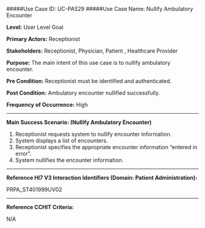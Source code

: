 #####Use Case ID: UC-PAS29
#####Use Case Name: Nullify Ambulatory Encounter

**Level:**                     User Level Goal

**Primary Actors:**            Receptionist

**Stakeholders:**              Receptionist, Physician, Patient , Healthcare Provider

**Purpose:**                   The main intent of this use case is to nullify ambulatory encounter.

**Pre Condition:**             Receptionist must be identified and authenticated.

**Post Condition:**            Ambulatory encounter nullified successfully.

**Frequency of Occurrence:**   High
__________________________________________________________
**Main Success Scenario: (Nullify Ambulatory Encounter)**

1. Receptionist requests system to nullify encounter information.
2. System displays a list of encounters.
3. Receptionist specifies the appropriate encounter information “entered in error”.
4. System nullifies the encounter information.

________________________________________________________________________
**Reference Hl7 V3 Interaction Identifiers (Domain: Patient Administration):**

PRPA_ST401999UV02
_______________________________________________________________
**Reference CCHIT Criteria:**

N/A




